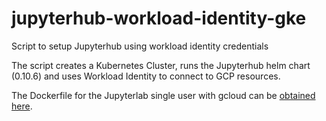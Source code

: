 # jupyterhub-workload-identity-gke
Script to setup Jupyterhub using workload identity credentials

The script creates a Kubernetes Cluster, runs the Jupyterhub helm chart (0.10.6) and uses Workload Identity to connect to GCP resources.

The Dockerfile for the Jupyterlab single user with gcloud can be [obtained here](https://github.com/snamburi3/gcloud-jupyterhub).